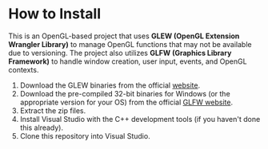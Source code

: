 # How to Install

This is an OpenGL-based project that uses **GLEW (OpenGL Extension Wrangler Library)** to manage OpenGL functions that may not be available due to versioning. The project also utilizes **GLFW (Graphics Library Framework)** to handle window creation, user input, events, and OpenGL contexts.

1. Download the GLEW binaries from the official [website](https://glew.sourceforge.net/).
2. Download the pre-compiled 32-bit binaries for Windows (or the appropriate version for your OS) from the official [GLFW website](https://www.glfw.org/download.html).
3. Extract the zip files.
4. Install Visual Studio with the C++ development tools (if you haven't done this already).
5. Clone this repository into Visual Studio.

